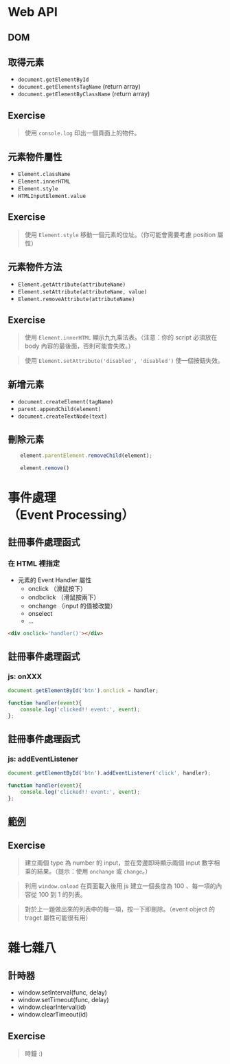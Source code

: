 # Web API

## DOM

## 取得元素

* `document.getElementById`
* `document.getElementsTagName` (return array)
* `document.getElementByClassName` (return array)

## Exercise

> 使用 `console.log` 印出一個頁面上的物件。

## 元素物件屬性

* `Element.className`
* `Element.innerHTML`
* `Element.style`
* `HTMLInputElement.value`


## Exercise

> 使用 `Element.style` 移動一個元素的位址。（你可能會需要考慮 position 屬性）


## 元素物件方法

* `Element.getAttribute(attributeName)`
* `Element.setAttribute(attributeName, value)`
* `Element.removeAttribute(attributeName)`


## Exercise

> 使用 `Element.innerHTML` 顯示九九乘法表。（注意：你的 script 必須放在  body 內容的最後面，否則可能會失敗。）

> 使用 `Element.setAttribute('disabled', 'disabled')` 使一個按鈕失效。


## 新增元素

* `document.createElement(tagName)` 
* `parent.appendChild(element)` 
* `document.createTextNode(text)`


## 刪除元素


```js
    element.parentElement.removeChild(element);
```

```js
    element.remove()
```

# 事件處理 <br>（Event Processing）

## 註冊事件處理函式
 
### 在 HTML 裡指定

* 元素的 Event Handler 屬性
    * onclick （滑鼠按下）
    * ondbclick （滑鼠按兩下）
    * onchange （input 的值被改變）
    * onselect
    * ...

```html
<div onclick='handler()'></div>
```
## 註冊事件處理函式

### js: onXXX

```js
document.getElementById('btn').onclick = handler;

function handler(event){
    console.log('clicked!! event:', event);
};
```

## 註冊事件處理函式

### js: addEventListener 

```js
document.getElementById('btn').addEventListener('click', handler);

function handler(event){
    console.log('clicked!! event:', event);
};
```

## [範例](https://btp-code.github.io/btp-code/web-api/examples/event.html) 


## Exercise

> 建立兩個 type 為 number 的 input，並在旁邊即時顯示兩個 input 數字相乘的結果。（提示：使用 `onchange` 或 `change`。）

> 利用 `window.onload` 在頁面載入後用 js 建立一個長度為 100 、每一項的內容從 100 到 1 的列表。

>對於上一題做出來的列表中的每一項，按一下即刪除。（event object 的 traget 屬性可能很有用）


# 雜七雜八

## 計時器

* window.setInterval(func, delay)
* window.setTimeout(func, delay)
* window.clearInterval(id)
* window.clearTimeout(id)

## Exercise

> 時鐘 :)
